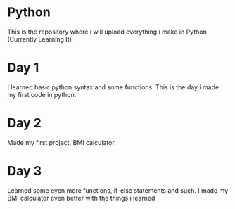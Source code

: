 # Python
This is the repository where i will upload everything i make in Python (Currently Learning It)

# Day 1
I learned basic python syntax and some functions. This is the day i made my first code in python.

# Day 2
Made my first project, BMI calculator.

# Day 3
Learned some even more functions, if-else statements and such. I made my BMI calculator even better with the things i learned
